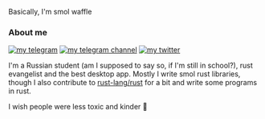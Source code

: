 Basically, I'm smol waffle

### About me

[![my telegram](https://img.shields.io/badge/tg-@wafflelapkin-9DD9F3?logo=telegram)](https://t.me/wafflelapkin)
[![my telegram channel](https://img.shields.io/badge/tg%20chan-@ihatereality-dd3f5b?logo=telegram)](https://t.me/ihatereality)
[![my twitter](https://img.shields.io/badge/twi-@maybewaffle-232653?logo=twitter)](https://twitter.com/maybewaffle)


I'm a Russian student (am I supposed to say so, if I'm still in school?), rust evangelist and the best desktop app. Mostly I write smol rust libraries, though I also contribute to [rust-lang/rust] for a bit and write some programs in rust.

I wish people were less toxic and kinder 🌸

[rust-lang/rust]: https://github.com/rust-lang/rust

<!--
**WaffleLapkin/WaffleLapkin** is a ✨ _special_ ✨ repository because its `README.md` (this file) appears on your GitHub profile.

Here are some ideas to get you started:

- 🔭 I’m currently working on ...
- 🌱 I’m currently learning ...
- 👯 I’m looking to collaborate on ...
- 🤔 I’m looking for help with ...
- 💬 Ask me about ...
- 📫 How to reach me: ...
- 😄 Pronouns: ...
- ⚡ Fun fact: ...
-->
